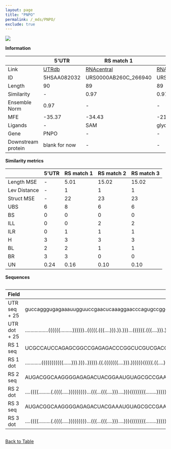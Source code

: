 ```yaml
---
layout: page
title: "PNPO"
permalink: /_mds/PNPO/
exclude: true
---
```




![](../../alns_9.28.22/aln_5HSAA082032_0.980.png?raw=true)


**Information**

| | 5'UTR       | RS match 1   | RS match 2  | RS match 3 |
| ---- | ----------- | ----------- | ----------- | ----------- |
| Link | <a href="http://utrdb.ba.itb.cnr.it/getutr/5HSAA082032/1" target="_blank" rel="noopener noreferrer">UTRdb</a>   | <a href="https://rnacentral.org/rna/URS0000AB260C/266940" target="_blank" rel="noopener noreferrer">RNAcentral</a>     |<a href="https://rnacentral.org/rna/URS0000ABAD10/420246" target="_blank" rel="noopener noreferrer">RNAcentral</a>  | <a href="https://rnacentral.org/rna/URS0000C39C7F/1547578" target="_blank" rel="noopener noreferrer">RNAcentral</a>   |
| ID | 5HSAA082032     | URS0000AB260C_266940     | URS0000ABAD10_420246     | URS0000C39C7F_1547578     |
| Length | 90     |  89    | 89   |  89    |
| Similarity | - | 0.97 | 0.97 | 0.97 |
| Ensemble Norm | 0.97 | - | - | - |
| MFE | -35.37 | -34.43 | -21.90 | -21.90 |
| Ligands | - | SAM | glycine | glycine |
| Gene | PNPO | - | - | - |
| Downstream protein | blank for now    |    -    | -  | - |


**Similarity metrics**

| | 5'UTR       | RS match 1   | RS match 2  | RS match 3 |
| ---- | ----------- | ----------- | ----------- | ----------- |
| Length MSE | - | 5.01 | 15.02 | 15.02 |
| Lev Distance | - | 1 | 1 | 1 |
| Struct MSE | - | 22 | 23 | 23 |
| UBS| 6 | 8 | 6 | 6 |
| BS | 0 | 0 | 0 | 0 |
| ILL | 0 | 0 | 2 | 2 |
| ILR | 0 | 1 | 1 | 1 |
| H | 3 | 3 | 3 | 3 |
| BL | 2 | 2 | 1 | 1 |
| BR | 3 | 3 | 0 | 0 |
| UN | 0.24 | 0.16 | 0.10 | 0.10 |

**Sequences**


<div style="overflow-x:auto;">

<table>
<colgroup>
<col width="30%" />
<col width="70%" />
</colgroup>
<thead>
<tr class="header">
<th>Field</th>
<th>Description</th>
</tr>
</thead>
<tbody>
<tr>
<td markdown="span">UTR seq + 25 </td>
<td markdown="span"> guccagggugagaaauugguuccgaacucaaaggaacccagugccgggccacagccgggucacguATGACGTGCTGGCTGCGGGGCGTCA </td>
</tr>
<tr>
<td markdown="span">UTR dot + 25  </td>
<td markdown="span"> .................((((((.........))))))..(((((.(((....))).)).)))...((((((.(((....))).))))))
</td>
</tr>


<tr>
<td markdown="span">RS 1 seq </td>
<td markdown="span"> UCGCCAUCCAGAGCGGCCGAGAGACCCGGCUCGUCGACGCCGCAGCAACCUCCCCCCGGGGCAGGUGCUCCCGCCGGGACCGAUGGGAA
</td>
</tr>


<tr>
<td markdown="span">RS 1 dot </td>
<td markdown="span"> ............(((((((((((......))).)))..))))).((.(((((((....))).))))))(((((.((....)).))))).
</td>
</tr>


<tr>
<td markdown="span">RS 2 seq </td>
<td markdown="span"> AUGACGGCAAGGGGAGAGACUACGGAAUGUAGCGCCGAAGGAGCAAGCGGAAACGCGAAUCUCUCAGGCAAAAAGACUCUUGCUUGACG
</td>
</tr>


<tr>
<td markdown="span">RS 2 dot </td>
<td markdown="span"> ....((((.........(.((((.....)))))))))...(((...(((....)))....)))((((((((........))))))))..
</td>
</tr>


<tr>
<td markdown="span">RS 3 seq </td>
<td markdown="span"> AUGACGGCAAGGGGAGAGACUACGAAAUGUAGCGCCGAAGGAGCAAGCGGAAACGCGAAUCUCUCAGGCAAAAAGACUCUUGCUUGACG
</td>
</tr>


<tr>
<td markdown="span">RS 3 dot </td>
<td markdown="span"> ....((((.........(.((((.....)))))))))...(((...(((....)))....)))((((((((........))))))))..
</td>
</tr>

</tbody>
</table>


</div>


[Back to Table](../../display)
